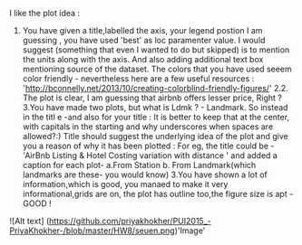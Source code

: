 I like the plot idea :
1. You have given a title,labelled the axis, your legend postion I am guessing , you have used 'best' as loc paramenter value. I would suggest (something that even I wanted to do but skipped) is to mention the units along with the axis. And also adding additional text box mentioning source of the dataset. The colors that you have used seeem color friendly - nevertheless here are a few useful resources :
'http://bconnelly.net/2013/10/creating-colorblind-friendly-figures/'
2.2. The plot is clear, I am guessing that airbnb offers lesser price, Right ?
3.You have made two plots, but what is Ldmk ? - Landmark. So instead in the titl
e -and also for your title : It is better to keep that at the center, with capitals in the starting and why underscores when spaces are allowed?:)
Title should suggest the underlying idea of the plot and give you a reason of why it has been plotted : For eg, the title could be - 'AirBnb Listing & Hotel Costing variation with distance ' and added a caption for each plot- a.From Station b. From Landmark(which landmarks are these- you would know)
3.You have shown a lot of information,which is good, you manaed to make it very informational,grids are on, the plot has outline too,the figure size is apt - GOOD !

![Alt text] (https://github.com/priyakhokher/PUI2015_-PriyaKhokher-/blob/master/HW8/seuen.png)'Image'


